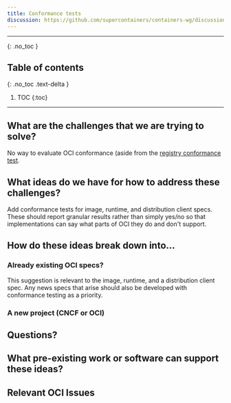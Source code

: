 ```yaml
---
title: Conformance tests
discussion: https://github.com/supercontainers/containers-wg/discussions/16
---
```


---

{: .no_toc }

## Table of contents
{: .no_toc .text-delta }

1. TOC
{:toc}

---

## What are the challenges that we are trying to solve?

No way to evaluate OCI conformance (aside from the [registry conformance
test][1].

[1]: https://github.com/opencontainers/distribution-spec/blob/main/conformance/README.md

## What ideas do we have for how to address these challenges?

Add conformance tests for image, runtime, and distribution client specs. These
should report granular results rather than simply yes/no so that
implementations can say what parts of OCI they do and don't support.

## How do these ideas break down into...

### Already existing OCI specs?

This suggestion is relevant to the image, runtime, and a distribution client
spec. Any news specs that arise should also be developed with conformance
testing as a priority.

### A new project (CNCF or OCI)


## Questions?


## What pre-existing work or software can support these ideas?

## Relevant OCI Issues
